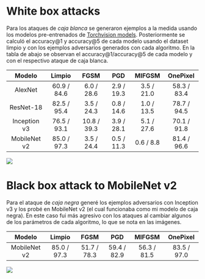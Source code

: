 # White box attacks

Para los ataques de *caja blanca* se generaron ejemplos a la medida usando los modelos pre-entrenados de [Torchvision models](https://pytorch.org/vision/stable/models.html). Posteriormente se calculó el accuracy@1 y accuracy@5 de cada modelo usando el dataset limpio y con los ejemplos adversarios generados con cada algoritmo. En la tabla de abajo se observan el accuracy@1/accuracy@5 de cada modelo y con el respectivo ataque de caja blanca.

|  **Modelo**  |  **Limpio** |   **FGSM**  |   **PGD**  | **MIFGSM** | **OnePixel** |
|:------------:|:-----------:|:-----------:|:----------:|:----------:|:------------:|
|    AlexNet   | 60.9 / 84.6 |  6.0 / 28.6 | 2.9 / 19.3 | 3.5 / 21.0 |  58.3 / 83.4 |
|   ResNet-18  | 82.5 / 95.4 |  3.5 / 24.3 | 0.8 / 14.6 | 1.0 / 13.5 |  78.7 / 94.5 |
| Inception v3 | 76.5 / 93.1 | 10.8 / 39.3 | 3.9 / 28.1 | 5.1 / 27.6 |  70.1 / 91.8 |
| MobileNet v2 | 85.0 / 97.3 |  3.5 / 24.4 | 0.5 / 11.3 |  0.6 / 8.8 |  81.4 / 96.6 |

<img src='../../Presentación/Images/hummingbird_alexnet_FGSM.png'>

# Black box attack to MobileNet v2

Para el ataque de *caja negra* generé los ejemplos adversarios con Inception v3 y los probé en MobileNet v2 (el cual funcionaba como mi modelo de caja negra). En este caso fui más agresivo con los ataques al cambiar algunos de los parámetros de cada algoritmo, lo que se nota en las imágenes.

|  **Modelo**  |  **Limpio** |   **FGSM**  |   **PGD**   |  **MIFGSM** | **OnePixel** |
|:------------:|:-----------:|:-----------:|:-----------:|:-----------:|:------------:|
| MobileNet v2 | 85.0 / 97.3 | 51.7 / 78.3 | 59.4 / 82.9 | 56.3 / 81.5 |  83.5 / 97.0 |

<img src='../../Presentación/Images/hummingbird_blackbox_FGSM.png'>
